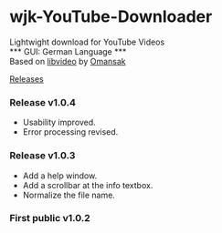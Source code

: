 # wjk-YouTube-Downloader
Lightwight download for YouTube Videos<br>
*** GUI: German Language ***<br>
Based on [libvideo](https://github.com/omansak/libvideo) by [Omansak](https://github.com/omansak)

[Releases](https://github.com/walterkohl/wjkYouTubeDown/releases)

### Release v1.0.4
- Usability improved.<br>
- Error processing revised.<br>

### Release v1.0.3
- Add a help window.<br>
- Add a scrollbar at the info textbox.<br>
- Normalize the file name.<br>

### First public v1.0.2



